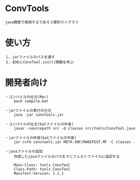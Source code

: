 # ConvTools
	java開発で使用するであろう便利ライブラリ

# 使い方
	１、jarファイルのパスを通す
	２、初めにConvTool.init()関数を呼ぶ

# 開発者向け
	・コンパイルの仕方(Mac)
		bash compile.bat

	・jarファイルの実行の仕方
		java -jar convtools.jar

	・コンパイルの仕方(batファイルの中身)
		javac -sourcepath src -d classes src/tools/ConvTool.java

	・jarファイルの作成(batファイルの中身)
		jar cvfm convtools.jar META-INF/MANIFEST.MF -C classes .

	・javaファイルの追加
		作成したjavaファイルのパスをマニフェストファイルに追記する
		
		Main-Class: tools.ConvTool
		Class-Path: tools.ConvTool
		Manifest-Version: 1.1.1
